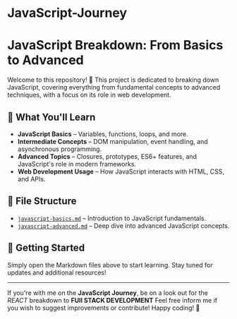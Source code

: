 # JavaScript-Journey

# JavaScript Breakdown: From Basics to Advanced

Welcome to this repository! 🚀 This project is dedicated to breaking down JavaScript, covering everything from fundamental concepts to advanced techniques, with a focus on its role in web development.

## 📖 What You'll Learn
- **JavaScript Basics** – Variables, functions, loops, and more.
- **Intermediate Concepts** – DOM manipulation, event handling, and asynchronous programming.
- **Advanced Topics** – Closures, prototypes, ES6+ features, and JavaScript's role in modern frameworks.
- **Web Development Usage** – How JavaScript interacts with HTML, CSS, and APIs.

## 📂 File Structure
- [`javascript-basics.md`](JavaScript_Basics.md) – Introduction to JavaScript fundamentals.
- [`javascript-advanced.md`](./javascript-advanced.md) – Deep dive into advanced JavaScript concepts.

## 🚀 Getting Started
Simply open the Markdown files above to start learning. Stay tuned for updates and additional resources!

---

If you're with me on the __JavaScript Journey__, be on a look out for the _REACT_ breakdown to **FUll STACK DEVELOPMENT**
Feel free inform me if you wish to suggest improvements or contribute! Happy coding! 🎉
